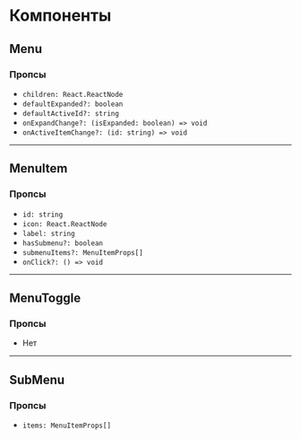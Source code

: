 # Компоненты

## Menu

### Пропсы

- `children: React.ReactNode`
- `defaultExpanded?: boolean`
- `defaultActiveId?: string`
- `onExpandChange?: (isExpanded: boolean) => void`
- `onActiveItemChange?: (id: string) => void`

---

## MenuItem

### Пропсы

- `id: string`
- `icon: React.ReactNode`
- `label: string`
- `hasSubmenu?: boolean`
- `submenuItems?: MenuItemProps[]`
- `onClick?: () => void`

---

## MenuToggle

### Пропсы

- Нет

---

## SubMenu

### Пропсы

- `items: MenuItemProps[]`
